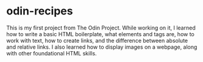 # odin-recipes
This is my first project from The Odin Project.
While working on it, I learned how to write a basic HTML boilerplate, what elements and tags are, how to work with text, how to create links, and the difference between absolute and relative links. I also learned how to display images on a webpage, along with other foundational HTML skills.

